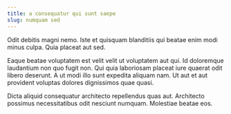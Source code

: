 ```yaml
---
title: a consequatur qui sunt saepe
slug: numquam sed
---
```


Odit debitis magni nemo. Iste et quisquam blanditiis qui beatae enim modi minus culpa. Quia placeat aut sed.

Eaque beatae voluptatem est velit velit ut voluptatem aut qui. Id doloremque laudantium non quo fugit non. Qui quia laboriosam placeat iure quaerat odit libero deserunt. A ut modi illo sunt expedita aliquam nam. Ut aut et aut provident voluptas dolores dignissimos quae quasi.

Dicta aliquid consequatur architecto repellendus quas aut. Architecto possimus necessitatibus odit nesciunt numquam. Molestiae beatae eos.
